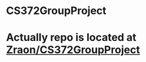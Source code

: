 # CS372GroupProject
<h1>Actually repo is located at <a href="https://github.com/Zraon/CS372GroupProject">Zraon/CS372GroupProject</a></h1>

